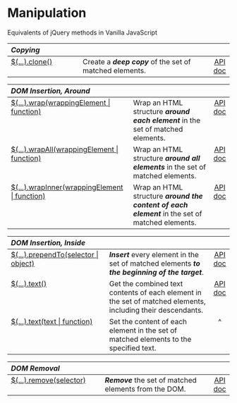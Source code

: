 <!-- markdownlint-disable MD012 -->
# Manipulation

Equivalents of jQuery methods in Vanilla JavaScript

<style>
th { text-align: left; font-style: italic; }
tr td:nth-child(1) { width: 20rem; }
tr td:nth-child(2) { width: 60rem; }
td {
  vertical-align: top;
}
</style>

| Copying |||
|:--|:--|:--:|
| [$(...).clone()](?clone/) | Create a **_deep copy_** of the set of matched elements. | [API doc](https://api.jquery.com/clone/) |


| DOM Insertion, Around |||
|:--|:--|:--:|
| [$(...).wrap(wrappingElement \| function)](?wrap/) | Wrap an HTML structure **_around each element_** in the set of matched elements. | [API doc](https://api.jquery.com/wrap/) |
| [$(...).wrapAll(wrappingElement \| function)](?wrapall/) | Wrap an HTML structure **_around all elements_** in the set of matched elements. | [API doc](https://api.jquery.com/wrapAll/) |
| [$(...).wrapInner(wrappingElement \| function)](?wrapinner/) | Wrap an HTML structure **_around the content of each element_** in the set of matched elements. | [API doc](https://api.jquery.com/wrapInner/) |


| DOM Insertion, Inside |||
|:--|:--|:--:|
| [$(...).prependTo(selector \| object)](?prependTo/) | **_Insert_** every element in the set of matched elements **_to the beginning of the target_**. | [API doc](https://api.jquery.com/prependTo/) |
| [$(...).text()](?text/) | Get the combined text contents of each element in the set of matched elements, including their descendants. | [API doc](https://api.jquery.com/text/) |
| [$(...).text(text \| function)](?text/) | Set the content of each element in the set of matched elements to the specified text. | ^|


| DOM Removal |||
|:--|:--|:--:|
| [$(...).remove(selector)](?remove/) | **_Remove_** the set of matched elements from the DOM. | [API doc](https://api.jquery.com/remove/) |
